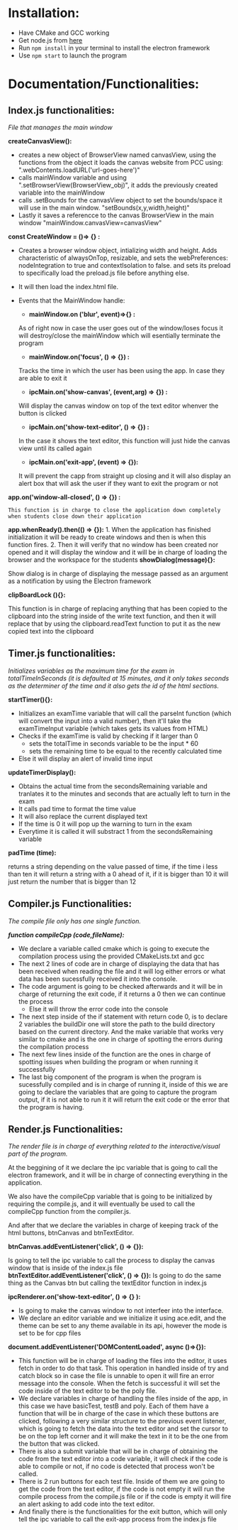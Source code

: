 # Installation:

- Have CMake and GCC working
- Get node.js from [here](https://nodejs.org/en)
- Run `npm install` in your terminal to install the electron framework
- Use `npm start` to launch the program

# Documentation/Functionalities:

## Index.js functionalities:

_File that manages the main window_

**createCanvasView():**

- creates a new object of BrowserView named canvasView, using the functions from the object it loads the canvas website from PCC using: ".webContents.loadURL('url-goes-here')"
- calls mainWindow variable and using ".setBrowserView(BrowserView_obj)", it adds the previously created variable into the mainWindow
- calls .setBounds for the canvasView object to set the bounds/space it will use in the main window. "setBounds(x,y,width,height)"
- Lastly it saves a referencce to the canvas BrowserView in the main window "mainWindow.canvasView=canvasView"

**const CreateWindow = ()=> {} :**

- Creates a browser window object, intializing width and height. Adds characteristic of alwaysOnTop, resizable, and sets the webPreferences: nodeIntegration to true and contextIsolation to false. and sets its preload to specifically load the preload.js file before anything else.
- It will then load the index.html file.
- Events that the MainWindow handle:

  - **mainWindow.on ('blur', event)=>{} :**

  As of right now in case the user goes out of the window/loses focus it will destroy/close the mainWindow which will esentially terminate the program

  - **mainWindow.on('focus', () => {}) :**

  Tracks the time in which the user has been using the app. In case they are able to exit it

  - **ipcMain.on('show-canvas', (event,arg) => {}) :**

  Will display the canvas window on top of the text editor whenver the button is clicked

  - **ipcMain.on('show-text-editor', () => {}) :**

  In the case it shows the text editor, this function will just hide the canvas view until its called again

  - **ipcMain.on('exit-app', (event) => {}):**

  It will prevent the capp from straight up closing and it will also display an alert box that will ask the user if they want to exit the program or not

**app.on('window-all-closed', () => {}) :**

    This function is in charge to close the application down completely when students close down their application

**app.whenReady().then(() => {}):** 1. When the application has finished initialization it will be ready to create windows and then is when this function fires. 2. Then it will verify that no window has been created nor opened and it will display the window and it will be in charge of loading the browser and the workspace for the students
**showDialog(message){}:**

Show dialog is in charge of displaying the message passed as an argument as a notification by using the Electron framework

**clipBoardLock (){}:**

This function is in charge of replacing anything that has been copied to the clipboard into the string inside of the write text function, and then it will replace that by using the clipboard.readText function to put it as the new copied text into the clipboard

## Timer.js functionalities:

_Initializes variables as the maximum time for the exam in totalTimeInSeconds (it is defaulted at 15 minutes, and it only takes seconds as the determiner of the time and it also gets the id of the html sections._

**startTimer(){}:**

- Initializes an examTime variable that will call the parseInt function (which will convert the input into a valid number), then it'll take the examTimeInput variable (which takes gets its values from HTML)
- Checks if the examTime is valid by checking if it larger than 0
  - sets the totalTime in seconds variable to be the input \* 60
  - sets the remaining time to be equal to the recently calculated time
- Else it will display an alert of invalid time input

**updateTimerDisplay():**

- Obtains the actual time from the secondsRemaining variable and tranlates it to the minutes and seconds that are actually left to turn in the exam
- It calls pad time to format the time value
- It will also replace the current displayed text
- If the time is 0 it will pop up the warning to turn in the exam
- Everytime it is called it will substract 1 from the secondsRemaining variable

**padTime (time):**

returns a string depending on the value passed of time, if the time i less than ten it will return a string with a 0 ahead of it, if it is bigger than 10 it will just return the number that is bigger than 12

## Compiler.js Functionalities:

_The compile file only has one single function._

**_function compileCpp (code,fileName):_**

- We declare a variable called cmake which is going to execute the compilation process using the provided CMakeLists.txt and gcc
- The next 2 lines of code are in charge of displaying the data that has been received when reading the file and it will log either errors or what data has been sucessfully received it into the console.
- The code argument is going to be checked afterwards and it will be in charge of returning the exit code, if it returns a 0 then we can continue the process
  - Else it will throw the error code into the console
- The next step inside of the if statement with return code 0, is to declare 2 variables the buildDir one will store the path to the build directory based on the current directory. And the make variable that works very similar to cmake and is the one in charge of spotting the errors during the compilation process
- The next few lines inside of the function are the ones in charge of spotting issues when building the program or when running it successfully
- The last big component of the program is when the program is sucessfully compiled and is in charge of running it, inside of this we are going to declare the variables that are going to capture the program output, if it is not able to run it it will return the exit code or the error that the program is having.

## Render.js Functionalities:

_The render file is in charge of everything related to the interactive/visual part of the program._

At the beggining of it we declare the ipc variable that is going to call the electron framework, and it will be in charge of connecting everything in the application.

We also have the compileCpp variable that is going to be initialized by requiring the compile.js, and it will eventually be used to call the compileCpp function from the compiler.js.

And after that we declare the variables in charge of keeping track of the html buttons, btnCanvas and btnTextEditor.

**btnCanvas.addEventListener('click', () => {}):**

Is going to tell the ipc variable to call the process to display the canvas window that is inside of the index.js file
**btnTextEditor.addEventListener('click', () => {}):**
Is going to do the same thing as the Canvas btn but calling the textEditor function in index.js

**ipcRenderer.on('show-text-editor', () => {} ):**

- Is going to make the canvas window to not interfeer into the interface.
- We declare an editor variable and we initialize it using ace.edit, and the theme can be set to any theme available in its api, however the mode is set to be for cpp files

**document.addEventListener('DOMContentLoaded', async ()=>{}):**

- This function will be in charge of loading the files into the editor, it uses fetch in order to do that task. This operation in handled inside of try and catch block so in case the file is unnable to open it will fire an error message into the console. When the fetch is successful it will set the code inside of the text editor to be the poly file.
- We declare variables in charge of handling the files inside of the app, in this case we have basicTest, testB and poly. Each of them have a function that will be in charge of the case in which these buttons are clicked, following a very similar structure to the previous event listener, which is going to fetch the data into the text editor and set the cursor to be on the top left corner and it will make the text in it to be the one from the button that was clicked.
- There is also a submit variable that will be in charge of obtaining the code from the text editor into a code variable, it will check if the code is able to compile or not, if no code is detected that process won't be called.
- There is 2 run buttons for each test file. Inside of them we are going to get the code from the text editor, if the code is not empty it will run the compile process from the compile.js file or if the code is empty it will fire an alert asking to add code into the text editor.
- And finally there is the functionalities for the exit button, which will only tell the ipc variable to call the exit-app process from the index.js file
